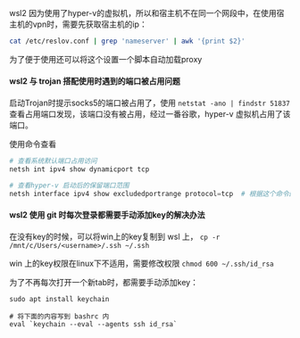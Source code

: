 wsl2 因为使用了hyper-v的虚拟机，所以和宿主机不在同一个网段中，在使用宿主机的vpn时，需要先获取宿主机的ip：

```bash
cat /etc/reslov.conf | grep 'nameserver' | awk '{print $2}'
```

为了便于使用还可以将这个设置一个脚本自动加载proxy



#### wsl2 与 trojan 搭配使用时遇到的端口被占用问题

启动Trojan时提示socks5的端口被占用了，使用 `netstat -ano | findstr 51837` 查看占用端口发现，该端口没有被占用，经过一番谷歌，hyper-v 虚拟机占用了该端口。

使用命令查看

```powershell
# 查看系统默认端口占用访问
netsh int ipv4 show dynamicport tcp

# 查看hyper-v 启动后的保留端口范围
netsh interface ipv4 show excludedportrange protocol=tcp  # 根据这个命令的输出，可以看到Trojan的默认socks5的端口是被占用了，所以更改Trojan默认的socks5的端口即可解决
```

#### wsl2 使用 git 时每次登录都需要手动添加key的解决办法

在没有key的时候，可以将win上的key复制到 wsl 上， `cp -r /mnt/c/Users/<username>/.ssh ~/.ssh`

win 上的key权限在linux下不适用，需要修改权限 `chmod 600 ~/.ssh/id_rsa`

为了不再每次打开一个新tab时，都需要手动添加key：

```
sudo apt install keychain

# 将下面的内容写到 bashrc 内
eval `keychain --eval --agents ssh id_rsa`
```

